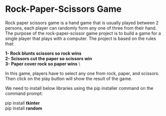 # Rock-Paper-Scissors Game

Rock paper scissors game is a hand game that is usually played between 2 persons, each player can randomly form any one of three from their hand.
\
The purpose of the rock-paper-scissor game project is to build a game for a single player that plays with a computer. The project is based on the rules that:

**1- Rock blunts scissors so rock wins**
\
**2- Scissors cut the paper so scissors win**
\
**3- Paper cover rock so paper wins**
\

In this game, players have to select any one from rock, paper, and scissors. Then click on the play button will show the result of the game.

We need to install below libraries using the pip installer command on the command prompt:

pip install **tkinter**
\
pip install **random**
